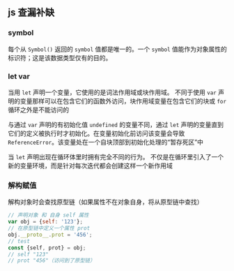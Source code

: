 ## js 查漏补缺

### symbol

每个从 `Symbol()` 返回的 `symbol` 值都是唯一的。一个 `symbol` 值能作为对象属性的标识符；这是该数据类型仅有的目的。

### let var

当用 `let` 声明一个变量，它使用的是词法作用域或块作用域。 不同于使用 `var` 声明的变量那样可以在包含它们的函数外访问，块作用域变量在包含它们的块或 `for` 循环之外是不能访问的

与通过 `var` 声明的有初始化值 `undefined` 的变量不同，通过 `let` 声明的变量直到它们的定义被执行时才初始化。在变量初始化前访问该变量会导致 `ReferenceError`。该变量处在一个自块顶部到初始化处理的“暂存死区”中

当 `let` 声明出现在循环体里时拥有完全不同的行为。 不仅是在循环里引入了一个新的变量环境，而是针对每次迭代都会创建这样一个新作用域

### 解构赋值

解构对象时会查找原型链（如果属性不在对象自身，将从原型链中查找）

```javascript
// 声明对象 和 自身 self 属性
var obj = {self: '123'};
// 在原型链中定义一个属性 prot
obj.__proto__.prot = '456';
// test
const {self, prot} = obj;
// self "123"
// prot "456"（访问到了原型链）
```
